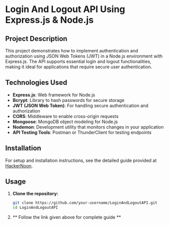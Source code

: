 # Login And Logout API Using Express.js & Node.js

## Project Description
This project demonstrates how to implement authentication and authorization using JSON Web Tokens (JWT) in a Node.js environment with Express.js. The API supports essential login and logout functionalities, making it ideal for applications that require secure user authentication.

## Technologies Used
- **Express.js**: Web framework for Node.js
- **Bcrypt**: Library to hash passwords for secure storage
- **JWT (JSON Web Token)**: For handling secure authentication and authorization
- **CORS**: Middleware to enable cross-origin requests
- **Mongoose**: MongoDB object modeling for Node.js
- **Nodemon**: Development utility that monitors changes in your application
- **API Testing Tools**: Postman or ThunderClient for testing endpoints

## Installation
For setup and installation instructions, see the detailed guide provided at [HackerNoon](https://hackernoon.com/build-a-login-and-logout-api-using-expressjs-nodejs?ref=dailydev).

## Usage
1. **Clone the repository:**
   ```bash
   git clone https://github.com/your-username/LoginAndLogoutAPI.git
   cd LoginAndLogoutAPI
2. ** Follow the link given above for complete guide **

